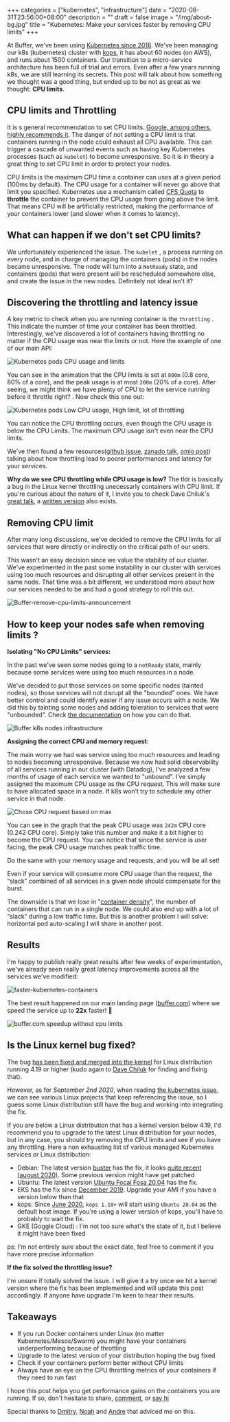 +++
categories = ["kubernetes", "infrastructure"]
date = "2020-08-31T23:56:00+08:00"
description = ""
draft = false
image = "/img/about-bg.jpg"
title = "Kubernetes: Make your services faster by removing CPU limits"
+++

At Buffer, we've been using [Kubernetes since 2016](https://kubernetes.io/case-studies/buffer/).  We've been managing our k8s (kubernetes) cluster with [kops](https://kops.sigs.k8s.io), it has about 60 nodes (on AWS), and runs about 1500 containers. Our transition to a micro-service architecture has been full of trial and errors. Even after a few years running k8s, we are still learning its secrets. This post will talk about how something we thought was a good thing, but ended up to be not as great as we thought: **CPU limits**.

## CPU limits and Throttling
It is s general recommendation to set CPU limits. [Google, among others, highly recommends it](https://cloud.google.com/blog/products/gcp/kubernetes-best-practices-resource-requests-and-limits). The danger of not setting a CPU limit is that containers running in the node could exhaust all CPU available. This can trigger a cascade of unwanted events such as having key Kubernetes processes (such as `kubelet`) to become unresponsive. So it is in theory a great thing to set CPU limit in order to protect your nodes.

CPU limits is the maximum CPU time a container can uses at a given period (100ms by default). The CPU usage for a container will never go above that limit you specified. Kubernetes use a mechanism called [CFS Quota](https://en.wikipedia.org/wiki/Completely_Fair_Scheduler) to **throttle** the container to prevent the CPU usage from going above the limit. That means CPU will be artificially restricted, making the performance of your containers lower (and slower when it comes to latency).


## What can happen if we don't set CPU limits?
We unfortunately experienced the issue. The `kubelet` , a process running on every node, and in charge of managing the containers (pods)  in the nodes became unresponsive. The node will turn into a `NotReady` state, and containers (pods) that were present will be rescheduled somewhere else, and create the issue in the new nodes. Definitely not ideal isn't it? 

## Discovering the throttling and latency issue
A key metric to check when you are running container is the `throttling` . This indicate the number of time your container has been throttled. Interestingly, we've discovered a lot of containers having throttling no matter if the CPU usage was near the limits or not. Here the example of one of our main API:

![Kubernetes pods CPU usage and limits](/img/kubernetes-cpu-limits/cpu-usage-limits.png)

You can see in the animation that the CPU limits is set at `800m` (0.8 core, 80% of a core), and the peak usage is at most `200m` (20% of a core). After seeing, we might think we have plenty of CPU to let the service running before it throttle right? . Now check this one out: 

![Kubernetes pods Low CPU usage, High limit, lot of throttling](/img/kubernetes-cpu-limits/cpu-throttling-low-usage.gif)

You can notice the CPU throttling occurs, even though the CPU usage is below the CPU Limits. The maximum CPU usage isn't even near the CPU limits. 

We've then found a few resources([github issue](https://github.com/kubernetes/kubernetes/issues/67577), [zanado talk](https://www.youtube.com/watch?v=LpFApeaGv7A&feature=youtu.be&t=1204),  [omio post](https://medium.com/omio-engineering/cpu-limits-and-aggressive-throttling-in-kubernetes-c5b20bd8a718)) talking about how throttling lead to poorer performances and latency for your services. 

**Why do we see CPU throttling while CPU usage is low?**
The tldr is basically a bug in the Linux kernel throttling unecessarly containers with CPU limit. If you're curious about the nature of it, I invite you to check Dave Chiluk's [great talk]((https://www.youtube.com/watch?v=UE7QX98-kO0)), a [written version](https://engineering.indeedblog.com/blog/2019/12/unthrottled-fixing-cpu-limits-in-the-cloud/) also exists.
 

## Removing CPU limit
After many long discussions, we've decided to remove the CPU limits for all services that were directly or indirectly on the critical path of our users.

This wasn't an easy decision since we value the stability of our cluster. We've experimented in the past some instability in our cluster with services using too much resources and disrupting all other services present in the same node.  That time was a bit different, we understood more about how our services needed to be and had a good strategy to roll this out.

![Buffer-remove-cpu-limits-announcement](/img/kubernetes-cpu-limits/unleash-k8s.jpg)

## How to keep your nodes safe when removing limits ?

**Isolating "No CPU Limits" services:**

In the past we've seen some nodes going to a `notReady` state, mainly because some services were using too much resources in a node. 

We've decided to put those services on some specific nodes (tainted nodes), so those services will not disrupt all the "bounded" ones.  We have better control and could identify easier if any issue occurs with a node. We did this by tainting some nodes and adding toleration to services that were "unbounded". Check [the documentation](https://kubernetes.io/docs/concepts/scheduling-eviction/taint-and-toleration/) on how you can do that.


![Buffer k8s nodes infrastructure](/img/kubernetes-cpu-limits/buffer-k8s-infrastructure-nodes.jpg)


**Assigning the correct CPU and memory request:**

The main worry we had was service using too much resources and leading to nodes becoming unresponsive. Because we now had solid observability of all services running in our cluster (with Datadog), I’ve analyzed a few months of usage of each service we wanted to "unbound". I’ve simply assigned the maximum CPU usage as the CPU request. This will make sure to have allocated space in a node. If k8s won’t try to schedule any other service in that node.

![Chose CPU request based on max](/img/kubernetes-cpu-limits/choose-cpu-request-based-on-max.png)

You can see in the graph that the peak CPU usage was `242m` CPU core (0.242 CPU core). Simply take this number and make it a bit higher to become the CPU request. You can notice that since the service is user facing, the peak CPU usage matches peak traffic time.

Do the same with your memory usage and requests, and you will be all set!

Even if your service will consume more CPU usage than the request, the “slack” combined of all services in a given node should compensate for the burst.

The downside is that we lose in "[container density](https://wiki.openvz.org/WP/Containers_density)", the number of containers that can run in a single node. We could also end up with a lot of “slack” during a low traffic time. But this is another problem I will solve: horizontal pod auto-scaling I will share in another post.

## Results
I'm happy to publish really great results after few weeks of experimentation, we've already seen really great latency improvements across all the services we've modified:  

![faster-kubernetes-containers](/img/kubernetes-cpu-limits/speedup-no-cpu-limits.png)


The best result happened on our main landing page ([buffer.com](https://buffer.com)) where we speed the service up to **22x** faster! 🚀

![buffer.com speedup without cpu limits](/img/kubernetes-cpu-limits/no-cpu-limit-speedup-buffer-com.jpg)

 ## Is the Linux kernel bug fixed? 
The bug [has been fixed and merged into the kernel](https://git.kernel.org/pub/scm/linux/kernel/git/torvalds/linux.git/commit/?id=763a9ec06c4) for Linux distribution running 4.19 or higher (kudo again to [Dave Chiluk](https://twitter.com/dchiluk) for finding and fixing that). 

However, as for *September 2nd 2020*, when reading [the kubernetes issue](https://github.com/kubernetes/kubernetes/issues/67577), we can see various Linux projects that keep referencing the issue, so I guess some Linux distribution still have the bug and working into integrating the fix. 

If you are below a Linux distribution that has a kernel version below 4.19, I'd recommend you to upgrade to the latest Linux distribution for your nodes, but in any case, you should try removing the CPU limits and see if you have any throttling.  Here a non exhausting list of various managed Kubernetes services or Linux distribution:

- Debian: The latest version [buster]([https://www.debian.org/releases/buster/) has the fix,  it looks [quite recent (august 2020)](https://tracker.debian.org/news/1167353/accepted-linux-latest-419-105deb10u5deb9u1-source-amd64-into-oldstable-oldstable/). Some previous version might have get patched 
- Ubuntu: The latest version [Ubuntu Focal Fosa 20.04]([https://releases.ubuntu.com/20.04/) has the fix. 
- EKS has the fix since [December 2019](https://github.com/aws/containers-roadmap/issues/175). Upgrade your AMI if you have a version below than that
- kops: Since [June 2020](https://github.com/kubernetes/kops/pull/9283),  `kops 1.18+` will start using `Ubuntu 20.04` as the default host image. If you're using a lower version of kops, you'll have to probably to wait the fix. 
- GKE (Goggle Cloud) : I'm not too sure what's the state of it, but I believe it might have been fixed

ps: I'm not entirely sure about the exact date, feel free to comment if you have more precise information

**If the fix solved the throttling issue?**

I'm unsure if totally solved the issue. I will give it a try once we hit a kernel version where the fix has been implemented and will update this post accordingly. If anyone have upgrade I'm keen to hear their results. 


## Takeaways
- If you run Docker containers under Linux (no matter Kubernetes/Mesos/Swarm) you might have your containers underperforming because of throttling
- Upgrade to the latest version of your distribution hoping the bug fixed
- Check if your containers perform better without CPU limits 
- Always have an eye on the CPU throttling metrics of your containers if they need to run fast

I hope this post helps you get performance gains on the containers you are running. If so, don't hesitate to share, [comment](https://news.ycombinator.com/item?id=24351399), or [say hi](https://twitter.com/eric_khun)

Special thanks to [Dmitry](https://www.linkedin.com/in/dilyevsky/), [Noah](https://coderanger.net/) and [Andre](https://mydev.org/) that adviced me on this. 
